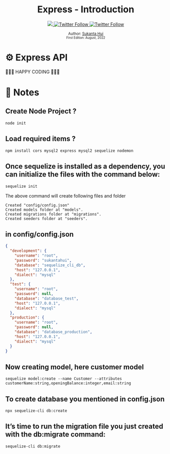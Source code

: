 

<div align="center">
  <h1> Express - Introduction</h1>
  <a class="header-badge" target="_blank" href="https://www.linkedin.com/in/sukantahui/">
  <img src="https://img.shields.io/badge/style--5eba00.svg?label=LinkedIn&logo=linkedin&style=social">
  </a>
  <a class="header-badge" target="_blank" href="https://twitter.com/sukantahui">
  <img alt="Twitter Follow" src="https://img.shields.io/twitter/follow/sukantahui?style=social">
  </a>
  <a class="header-badge" target="_blank" href="https://youtu.be/o6yfsdKn6rE">
      <img alt="Twitter Follow" src="https://img.shields.io/youtube/likes/o6yfsdKn6rE?style=social">
  </a>

  

  
  

<sub>Author:
<a href="https://www.linkedin.com/in/sukantahui/" target="_blank">Sukanta Hui</a><br>
<small> First Edition: August, 2022</small>
</sub>
</div>



# ⚙️ Express API 


🧡🧡🧡 HAPPY CODING 🧡🧡🧡



# 📘 Notes

## Create Node Project ?

```shell
node init
```

## Load required items ?

```shell
npm install cors mysql2 express mysql2 sequelize nodemon
```

## Once sequelize is installed as a dependency, you can initialize the files with the command below:
```shell
sequelize init
```
The above command will create following files and folder
```shell
Created "config/config.json"
Created models folder at "models".
Created migrations folder at "migrations".
Created seeders folder at "seeders".
```
## in config/config.json
```json
{
  "development": {
    "username": "root",
    "password": "sukantahui",
    "database": "sequelize_cli_db",
    "host": "127.0.0.1",
    "dialect": "mysql"
  },
  "test": {
    "username": "root",
    "password": null,
    "database": "database_test",
    "host": "127.0.0.1",
    "dialect": "mysql"
  },
  "production": {
    "username": "root",
    "password": null,
    "database": "database_production",
    "host": "127.0.0.1",
    "dialect": "mysql"
  }
}

```
## Now creating model, here customer model
```shell
sequelize model:create --name Customer --attributes customerName:string,openingBalance:integer,email:string
```
## To create database you mentioned in config.json
```shell
npx sequelize-cli db:create
```
## It’s time to run the migration file you just created with the db:migrate command:
```shell
sequelize-cli db:migrate
```
